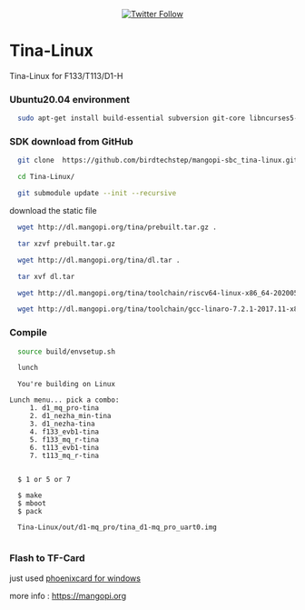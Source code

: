 <p align="center">
<a href=https://twitter.com/BirdTechstep><img alt="Twitter Follow" src="https://img.shields.io/twitter/follow/BirdTechstep?logo=twitter&style=flat-square"></a>

</p>

# Tina-Linux
Tina-Linux for F133/T113/D1-H


### Ubuntu20.04 environment
``` sh
  sudo apt-get install build-essential subversion git-core libncurses5-dev zlib1g-dev gawk flex quilt libssl-dev xsltproc libxml-parser-perl mercurial bzr ecj cvs unzip lib32z1 lib32z1-dev lib32stdc++6 libstdc++6 libmpc-dev libgmp-dev -y
```

### SDK download from GitHub
``` sh
  git clone  https://github.com/birdtechstep/mangopi-sbc_tina-linux.git Tina-Linux
```
``` sh
  cd Tina-Linux/ 
```
``` sh
  git submodule update --init --recursive
```
download the static file
``` sh
  wget http://dl.mangopi.org/tina/prebuilt.tar.gz .
```
``` sh
  tar xzvf prebuilt.tar.gz
```
``` sh
  wget http://dl.mangopi.org/tina/dl.tar .
```
``` sh
  tar xvf dl.tar
```
``` sh
  wget http://dl.mangopi.org/tina/toolchain/riscv64-linux-x86_64-20200528.tar.xz -P ./lichee/brandy-2.0/tools/toolchain/
```
``` sh
  wget http://dl.mangopi.org/tina/toolchain/gcc-linaro-7.2.1-2017.11-x86_64_arm-linux-gnueabi.tar.xz -P ./lichee/brandy-2.0/tools/toolchain/
```

### Compile
``` sh
  source build/envsetup.sh
```
``` sh
  lunch
```

``` console
  You're building on Linux

Lunch menu... pick a combo:
     1. d1_mq_pro-tina
     2. d1_nezha_min-tina
     3. d1_nezha-tina
     4. f133_evb1-tina
     5. f133_mq_r-tina
     6. t113_evb1-tina
     7. t113_mq_r-tina


  $ 1 or 5 or 7
  
  $ make
  $ mboot
  $ pack
  
  Tina-Linux/out/d1-mq_pro/tina_d1-mq_pro_uart0.img
  
  ``` 
  
### Flash to TF-Card

just used [phoenixcard for windows](https://mangopi.org/_media/phoenixcard4.2.8.zip) 

more info : https://mangopi.org
  
